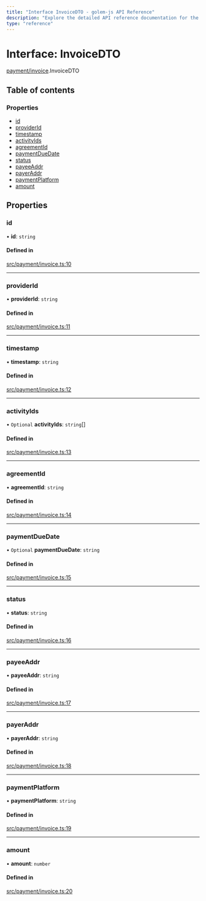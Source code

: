 ```yaml
---
title: "Interface InvoiceDTO - golem-js API Reference"
description: "Explore the detailed API reference documentation for the Interface InvoiceDTO within the golem-js SDK for the Golem Network."
type: "reference"
---
```

# Interface: InvoiceDTO

[payment/invoice](../modules/payment_invoice).InvoiceDTO

## Table of contents

### Properties

- [id](payment_invoice.InvoiceDTO#id)
- [providerId](payment_invoice.InvoiceDTO#providerid)
- [timestamp](payment_invoice.InvoiceDTO#timestamp)
- [activityIds](payment_invoice.InvoiceDTO#activityids)
- [agreementId](payment_invoice.InvoiceDTO#agreementid)
- [paymentDueDate](payment_invoice.InvoiceDTO#paymentduedate)
- [status](payment_invoice.InvoiceDTO#status)
- [payeeAddr](payment_invoice.InvoiceDTO#payeeaddr)
- [payerAddr](payment_invoice.InvoiceDTO#payeraddr)
- [paymentPlatform](payment_invoice.InvoiceDTO#paymentplatform)
- [amount](payment_invoice.InvoiceDTO#amount)

## Properties

### id

• **id**: `string`

#### Defined in

[src/payment/invoice.ts:10](https://github.com/golemfactory/golem-js/blob/cd3b295/src/payment/invoice.ts#L10)

___

### providerId

• **providerId**: `string`

#### Defined in

[src/payment/invoice.ts:11](https://github.com/golemfactory/golem-js/blob/cd3b295/src/payment/invoice.ts#L11)

___

### timestamp

• **timestamp**: `string`

#### Defined in

[src/payment/invoice.ts:12](https://github.com/golemfactory/golem-js/blob/cd3b295/src/payment/invoice.ts#L12)

___

### activityIds

• `Optional` **activityIds**: `string`[]

#### Defined in

[src/payment/invoice.ts:13](https://github.com/golemfactory/golem-js/blob/cd3b295/src/payment/invoice.ts#L13)

___

### agreementId

• **agreementId**: `string`

#### Defined in

[src/payment/invoice.ts:14](https://github.com/golemfactory/golem-js/blob/cd3b295/src/payment/invoice.ts#L14)

___

### paymentDueDate

• `Optional` **paymentDueDate**: `string`

#### Defined in

[src/payment/invoice.ts:15](https://github.com/golemfactory/golem-js/blob/cd3b295/src/payment/invoice.ts#L15)

___

### status

• **status**: `string`

#### Defined in

[src/payment/invoice.ts:16](https://github.com/golemfactory/golem-js/blob/cd3b295/src/payment/invoice.ts#L16)

___

### payeeAddr

• **payeeAddr**: `string`

#### Defined in

[src/payment/invoice.ts:17](https://github.com/golemfactory/golem-js/blob/cd3b295/src/payment/invoice.ts#L17)

___

### payerAddr

• **payerAddr**: `string`

#### Defined in

[src/payment/invoice.ts:18](https://github.com/golemfactory/golem-js/blob/cd3b295/src/payment/invoice.ts#L18)

___

### paymentPlatform

• **paymentPlatform**: `string`

#### Defined in

[src/payment/invoice.ts:19](https://github.com/golemfactory/golem-js/blob/cd3b295/src/payment/invoice.ts#L19)

___

### amount

• **amount**: `number`

#### Defined in

[src/payment/invoice.ts:20](https://github.com/golemfactory/golem-js/blob/cd3b295/src/payment/invoice.ts#L20)
